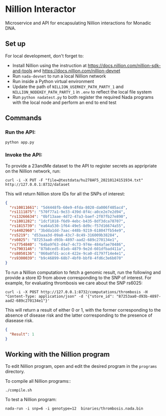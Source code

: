 # Nillion Interactor

Microservice and API for encapsulating Nillion interactions for Monadic DNA.

## Set up

For local development, don't forget to: 
- Install Nillion using the instruction at https://docs.nillion.com/nillion-sdk-and-tools and https://docs.nillion.com/nillion-devnet
- Run `nada-devnet` to run a local Nillion network
- Run inside a Python virtual environment
- Update the path of `NILLION_USERKEY_PATH_PARTY_1` and `NILLION_NODEKEY_PATH_PARTY_1` in `.env` to reflect the local file system
- Run `python nadatest.py` to both register the required Nada programs with the local node and perform an end to end test

## Commands

### Run the API:

`python app.py`

### Invoke the API:

To provide a 23andMe dataset to the API to register secrets as appripriate on the Nillion network, run:

`curl -i -X PUT -F "file=@testdata/hu278AF5_20210124151934.txt" http://127.0.0.1:8732/dataset`

This will return Nillion store IDs for all the SNPs of interest:

```json
{
  "rs10811661": "5d4448fb-60e9-4fda-8020-da006f405acd",
  "rs1111875": "570f77a1-9e33-439d-8f4c-a0ce2e7e2d94",
  "rs13266634": "0bf13aae-4d72-47a3-baef-2f07fb27e890",
  "rs1801282": "1dcf1018-f6d9-4ebc-b435-8df3dca78707",
  "rs1815739": "ea64a530-1f64-49e5-8d9c-f57d16674a55",
  "rs4402960": "3bdda1dd-7aac-448b-9219-618047fb54e9",
  "rs5219": "d53aaa3d-09a8-43c7-8c49-316009b38284",
  "rs6025": "87253aa0-d93b-4897-aad2-689c270134e1",
  "rs7754840": "64ba9f63-d4a7-4c73-974e-484afae70486",
  "rs7903146": "87b8ced5-81eb-4879-9e2d-601dfbad411a",
  "rs8050136": "060a0fd1-acc4-422e-9ca0-d1797f14e4e1",
  "rs9300039": "b9c46899-68b7-4bf0-bbf8-4fd6c3e6b070"
}
```

To run a Nillion computation to fetch a genomic result, run the following and provide a store ID from above corresponding to the SNP of interest. For example, for evaluating thrombosis we care about the SNP rs6025:

`curl -i -X POST http://127.0.0.1:8732/computations/thrombosis -H "Content-Type: application/json" -d '{"store_id": "87253aa0-d93b-4897-aad2-689c270134e1"}'`

This will return a result of either 0 or 1, with the former corresponding to the absence of disease risk and the latter corresponding to the presence of diasease risk. 

```json
{
  "Result": 1
}
```

## Working with the Nillion program

To edit Nillion program, open and edit the desired program in the `programs` directory. 

To compile all Nillion programs::

`./compile.sh`

To test a Nillion program:

`nada-run -i snp=6 -i genotype=12  binaries/thrombosis.nada.bin`
